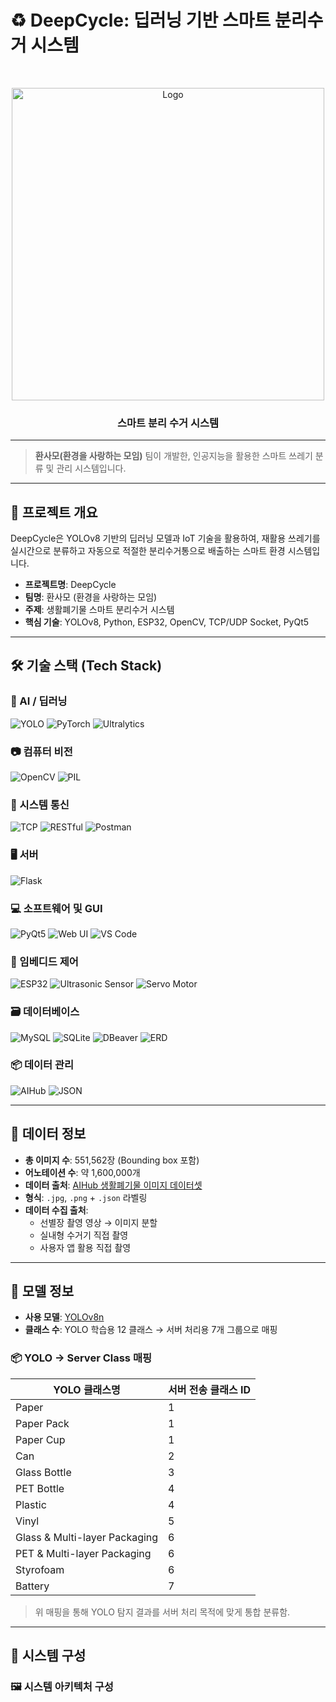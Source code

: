 # ♻️ DeepCycle: 딥러닝 기반 스마트 분리수거 시스템

<!-- PROJECT LOGO -->
<br />
<p align="center">
  <a href="https://github.com/addinedu-ros-8th/deeplearning-repo-5">
    <img src="https://github.com/addinedu-ros-8th/deeplearning-repo-5/blob/main/DeepCycle.png" alt="Logo" width="500px">
  </a>

  <h3 align="center">스마트 분리 수거 시스템</h3>
</p>
<hr>

> **환사모(환경을 사랑하는 모임)** 팀이 개발한, 인공지능을 활용한 스마트 쓰레기 분류 및 관리 시스템입니다.

---

## 📌 프로젝트 개요

DeepCycle은 YOLOv8 기반의 딥러닝 모델과 IoT 기술을 활용하여, 재활용 쓰레기를 실시간으로 분류하고 자동으로 적절한 분리수거통으로 배출하는 스마트 환경 시스템입니다.

- **프로젝트명**: DeepCycle  
- **팀명**: 환사모 (환경을 사랑하는 모임)  
- **주제**: 생활폐기물 스마트 분리수거 시스템  
- **핵심 기술**: YOLOv8, Python, ESP32, OpenCV, TCP/UDP Socket, PyQt5

---

## 🛠 기술 스택 (Tech Stack)

### 🧠 AI / 딥러닝  
![YOLO](https://img.shields.io/badge/YOLOv8n-00FFFF?style=flat&logo=github&logoColor=black)
![PyTorch](https://img.shields.io/badge/PyTorch-EE4C2C?style=flat&logo=pytorch&logoColor=white)
![Ultralytics](https://img.shields.io/badge/Ultralytics-FFD700?style=flat&logo=python&logoColor=black)

### 📷 컴퓨터 비전  
![OpenCV](https://img.shields.io/badge/OpenCV-5C3EE8?style=flat&logo=opencv&logoColor=white)
![PIL](https://img.shields.io/badge/PIL-3776AB?style=flat&logo=python&logoColor=white)

### 💬 시스템 통신  
![TCP](https://img.shields.io/badge/TCP%2FUDP-005B9A?style=flat&logo=internet-computer&logoColor=white)
![RESTful](https://img.shields.io/badge/REST%20API-4E8EE0?style=flat&logo=fastapi&logoColor=white)
![Postman](https://img.shields.io/badge/Postman-FF6C37?style=flat&logo=postman&logoColor=white)

### 🖥️ 서버  
![Flask](https://img.shields.io/badge/Flask-000000?style=flat&logo=flask&logoColor=white)

### 💻 소프트웨어 및 GUI  
![PyQt5](https://img.shields.io/badge/PyQt5-41CD52?style=flat&logo=qt&logoColor=white)
![Web UI](https://img.shields.io/badge/Admin%20Web%20UI-2D2D2D?style=flat&logo=html5&logoColor=white)
![VS Code](https://img.shields.io/badge/VS%20Code-007ACC?style=flat&logo=visual-studio-code&logoColor=white)

### 📡 임베디드 제어  
![ESP32](https://img.shields.io/badge/ESP32-3C3C3C?style=flat&logo=espressif&logoColor=white)
![Ultrasonic Sensor](https://img.shields.io/badge/Ultrasonic%20Sensor-AAAAAA?style=flat&logo=simpleicons&logoColor=white)
![Servo Motor](https://img.shields.io/badge/Servo%20Motor-888888?style=flat&logo=gear&logoColor=white)

### 🗃 데이터베이스
![MySQL](https://img.shields.io/badge/MySQL-4479A1?style=flat&logo=mysql&logoColor=white)
![SQLite](https://img.shields.io/badge/SQLite-003B57?style=flat&logo=sqlite&logoColor=white)
![DBeaver](https://img.shields.io/badge/DBeaver-372923?style=flat&logo=dbeaver&logoColor=white)
![ERD](https://img.shields.io/badge/ERD%20Design-2B5797?style=flat&logo=diagrams-dot-net&logoColor=white)

### 📦 데이터 관리  
![AIHub](https://img.shields.io/badge/AIHub%20Dataset-00C853?style=flat&logo=databricks&logoColor=white)
![JSON](https://img.shields.io/badge/Bounding%20Box%20JSON-efefef?style=flat&logo=json&logoColor=black)

---

## 📁 데이터 정보

- **총 이미지 수**: 551,562장 (Bounding box 포함)
- **어노테이션 수**: 약 1,600,000개
- **데이터 출처**: [AIHub 생활폐기물 이미지 데이터셋](https://aihub.or.kr)
- **형식**: `.jpg`, `.png` + `.json` 라벨링
- **데이터 수집 출처**:
  - 선별장 촬영 영상 → 이미지 분할
  - 실내형 수거기 직접 촬영
  - 사용자 앱 활용 직접 촬영

---

## 🧠 모델 정보

- **사용 모델**: [YOLOv8n](https://github.com/ultralytics/ultralytics)
- **클래스 수**: YOLO 학습용 12 클래스 → 서버 처리용 7개 그룹으로 매핑

### 📦 YOLO → Server Class 매핑

| YOLO 클래스명 | 서버 전송 클래스 ID |
|---------------|---------------------|
| Paper | 1 |
| Paper Pack | 1 |
| Paper Cup | 1 |
| Can | 2 |
| Glass Bottle | 3 |
| PET Bottle | 4 |
| Plastic | 4 |
| Vinyl | 5 |
| Glass & Multi-layer Packaging | 6 |
| PET & Multi-layer Packaging | 6 |
| Styrofoam | 6 |
| Battery | 7 |

> 위 매핑을 통해 YOLO 탐지 결과를 서버 처리 목적에 맞게 통합 분류함.

---

## 🧩 시스템 구성

### 🖼 시스템 아키텍처 구성

